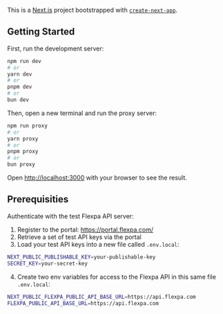 This is a [Next.js](https://nextjs.org/) project bootstrapped with [`create-next-app`](https://github.com/vercel/next.js/tree/canary/packages/create-next-app).

## Getting Started

First, run the development server:

```bash
npm run dev
# or
yarn dev
# or
pnpm dev
# or
bun dev
```

Then, open a new terminal and run the proxy server:
```bash
npm run proxy
# or
yarn proxy
# or
pnpm proxy
# or
bun proxy
```

Open [http://localhost:3000](http://localhost:3000) with your browser to see the result.

## Prerequisities

Authenticate with the test Flexpa API server:
1. Register to the portal: https://portal.flexpa.com/
2. Retrieve a set of test API keys via the portal
3. Load your test API keys into a new file called `.env.local`:
```bash
NEXT_PUBLIC_PUBLISHABLE_KEY=your-publishable-key
SECRET_KEY=your-secret-key
```
4. Create two env variables for access to the Flexpa API in this same file `.env.local`:
```bash
NEXT_PUBLIC_FLEXPA_PUBLIC_API_BASE_URL=https://api.flexpa.com
FLEXPA_PUBLIC_API_BASE_URL=https://api.flexpa.com
```